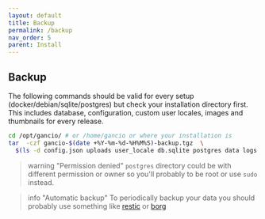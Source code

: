 ```yaml
---
layout: default
title: Backup
permalink: /backup
nav_order: 5
parent: Install
---
```


## Backup

The following commands should be valid for every setup (docker/debian/sqlite/postgres) but check your installation directory first.
This includes database, configuration, custom user locales, images and thumbnails for every release.

```bash
cd /opt/gancio/ # or /home/gancio or where your installation is
tar  -czf gancio-$(date +%Y-%m-%d-%H%M%S)-backup.tgz  \
  $(ls -d config.json uploads user_locale db.sqlite postgres data logs 2> /dev/null)
```
> warning "Permission denied"
> `postgres` directory could be with different permission or owner so you'll probably to be root or use `sudo` instead.

> info "Automatic backup"
> To periodically backup your data you should probably use something like [restic](https://restic.net) or [borg](https://www.borgbackup.org/)